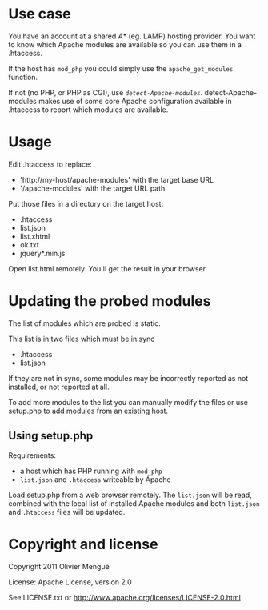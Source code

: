 

Use case
========

You have an account at a shared *A** (eg. LAMP) hosting provider.
You want to know which Apache modules are available so you can use them in
a .htaccess.

If the host has `mod_php` you could simply use the `apache_get_modules`
function.

If not (no PHP, or PHP as CGI), use *`detect-Apache-modules`*.
detect-Apache-modules makes use of some core Apache configuration available
in .htaccess to report which modules are available.

Usage
=====

Edit .htaccess to replace:

  - 'http://my-host/apache-modules' with the target base URL
  - '/apache-modules' with the target URL path

Put those files in a directory on the target host:

  - .htaccess
  - list.json
  - list.xhtml
  - ok.txt
  - jquery*.min.js

Open list.html remotely. You'll get the result in your browser.


Updating the probed modules
===========================

The list of modules which are probed is static.

This list is in two files which must be in sync

  - .htaccess
  - list.json

If they are not in sync, some modules may be incorrectly reported as not
installed, or not reported at all.

To add more modules to the list you can manually modify the files or 
use setup.php to add modules from an existing host.

Using setup.php
---------------

Requirements:

  - a host which has PHP running with `mod_php`
  - `list.json` and `.htaccess` writeable by Apache

Load setup.php from a web browser remotely. The `list.json` will be read,
combined with the local list of installed Apache modules and both `list.json`
and `.htaccess` files will be updated.


Copyright and license
=====================

Copyright 2011 Olivier Mengué

License: Apache License, version 2.0

See LICENSE.txt or http://www.apache.org/licenses/LICENSE-2.0.html
